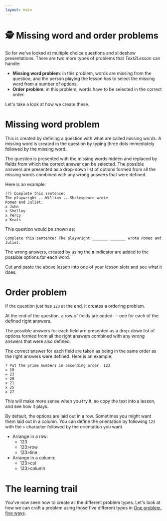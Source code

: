 ```yaml
---
layout: main
---
```


# 🕵️ Missing word and order problems

So far we've looked at multiple choice questions and slideshow presentations.
There are two more types of problems that _Text2Lesson_ can handle:

- **Missing word problem**: in this problem, words are missing from the question, and
  the person playing the lesson has to select the missing word from a number of options.
- **Order problem**: in this problem, words have to be selected in the correct order.

Let's take a look at how we create these.

# Missing word problem

This is created by defining a question with what are called missing words. A missing
word is created in the question by typing three dots immediately followed by the missing
word.

The question is presented with the missing words hidden and replaced
by fields from which the correct answer can be selected. The possible answers are
presented as a drop-down list of options formed from all the missing words combined with
any wrong answers that were defined.

Here is an example:

```
(?) Complete this sentence:
The playwright ...William ...Shakespeare wrote
Romeo and Juliet.
x John
x Shelley
x Percy
x Keats
```

This question would be shown as:

```
Complete this sentence: The playwright _______ _______ wrote Romeo and Juliet.
```

The wrong answers, created by using the **x** indicator are added to the
possible options for each word.

Cut and paste the above lesson into one of your lesson slots and see what it does.

# Order problem

If the question just has `123` at the end, it creates a ordering problem.

At the end of the question, a row of fields are added &mdash; one for each of the defined right answers.

The possible answers for each field are presented as a drop-down list of options formed from all the right answers combined with any wrong answers that were also defined.

The correct answer for each field are taken as being in the same order as the right answers
were defined. Here is an example:

```
? Put the prime numbers in ascending order. 123
= 19
= 23
= 29
x 21
x 25
x 27
```

This will make more sense when you try it, so copy the text into a lesson, and
see how it plays.

By default, the options are laid out in a row. Sometimes you might want them
laid out in a column. You can define the orientation by following `123` with the
`>` character followed by the orientation you want.

- Arrange in a row:
  - 123
  - 123>row
  - 123>line
- Arrange in a column:
  - 123>col
  - 123>column

# The learning trail

You've now seen how to create all the different problem types. Let's look at how
we can craft a problem using those five different types in [One problem, five ways](./one-problem-five-ways.md).
